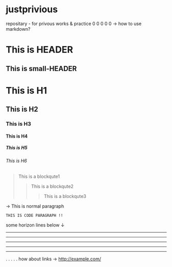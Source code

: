 # justprivious

repositary - for privous works & practice
0
0
0
0
0
→ how to use markdown?

This is HEADER
==============
This is small-HEADER
---------------

# This is H1
## This is H2
### This is H3
#### This is H4
##### This is H5
###### This is H6

> This is a blockqute1
>> This is a blockqute2
>>> This is a blockqute3





→ This is normal paragraph
<pre><code>THIS IS CODE PARAGRAPH !!</code></pre>

some horizon lines below ↓
* * *
***
*****
- - -
---------------------------------------
.
.
.
.
.
how about links →
<http://example.com/>

